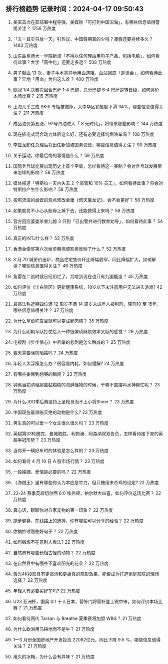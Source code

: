 
## 排行榜趋势 记录时间：2024-04-17 09:50:43
  
  1. 美军首次在菲部署中程导弹，美媒称「可打到中国沿海」，有哪些信息值得警惕关注？ 1756 万热度
    
  2. 「五一其实只放一天」引热议，中国假期真的少吗？凑假还要持续多久？ 1483 万热度
    
  3. 山东曲阜师大一学院新规「不得以任何理由用电子产品，包括电脑」，如何看待此事？大学「高中化」还要走多远？ 508 万热度
    
  4. 男子献血 13 次，妻子手术需异地用血遇阻，血站回应「是误会」，如何看待此事？异地「用血」为何这么难？ 400 万热度
    
  5. 欧冠 1/4 决赛次回合巴萨 1-4 巴黎，总分巴黎 6-4 巴萨逆转晋级，如何评价本场比赛？ 215 万热度
    
  6. 上海几乎三成 SK-II 专柜被撤掉，大中华区销售额下滑 34%，哪些信息值得关注？ 211 万热度
    
  7. 成品油价第五涨，92号汽油进入「 8 元时代」，将带来哪些影响？ 144 万热度
    
  8. 现在插电式混合动力体验这么好，还有必要选择纯燃油车吗？ 108 万热度
    
  9. 李显龙卸任总理后将出任新加坡国务资政，哪些信息值得关注？ 90 万热度
    
  10. 关于运动，你最后悔的事情是什么？ 59 万热度
    
  11. 国际乒乓球比赛出现历史上首个平局，怎样看待这一赛制？会对乒乓球发展带来怎样的影响？ 58 万热度
    
  12. 媒体报道「特斯拉一天内失去 2 个高管和 10% 员工」，如何看待此事？将会对特斯拉产生什么影响？ 58 万热度
    
  13. 按照流浪的蛤蟆的观点修改金庸《倚天屠龙记》，会不会更好？ 58 万热度
    
  14. 如果舰员不小心从航母上掉下去，还能救得上来吗？ 56 万热度
    
  15. 官方回应婆婆杀害儿媳 3 只狗「已出警并进行教育劝导」，如何看待此事？ 54 万热度
    
  16. 真正的INTJ什么样？ 53 万热度
    
  17. 香港金像奖第六次给梁朝伟颁影帝反映了什么？ 52 万热度
    
  18. 3 月 70 城房价出炉，商品住宅售价环比降幅收窄，同比降幅扩大，如何解读？哪些信息值得关注？ 46 万热度
    
  19. 鱼雷在二战时就已经用烂了，为啥到现在也只有九国能造？ 45 万热度
    
  20. 如何评价《尘白禁区》更新健康系统，18岁以下未注册用户无法进入游戏? 42 万热度
    
  21. 最高法称近期四位满 12 周岁不满 14 周岁未成年人被判刑，获刑10 至 15年，哪些信息值得关注？ 37 万热度
    
  22. 为什么草鱼吃蚕豆就可以变成脆肉鲩？ 35 万热度
    
  23. 为什么明朝军队打仗给人一种很繁琐麻烦效率又低的感觉？ 29 万热度
    
  24. 电视剧《步步惊心》中若曦的悲剧是怎么酿成的？ 25 万热度
    
  25. 春天需要涂防晒霜吗？ 24 万热度
    
  26. 年轻人太浮躁怎么办？很容易内耗，如何缓解? 24 万热度
    
  27. 有哪些委屈到想哭的瞬间？ 23 万热度
    
  28. 钟离当初清理那些黏糊糊的海鲜怪物的时候，干嘛不直接叫水神帮忙呢？ 23 万热度
    
  29. 为什么JDG季后赛坚持上圣枪哥而不上小将Sheer？ 23 万热度
    
  30. 中国现在最濒临灭绝的动物是什么? 23 万热度
    
  31. 男生真的可以爱一个女生很久很久吗？ 23 万热度
    
  32. 英超第33轮踢完，曼城取胜，利物浦、阿森纳双双告负，怎样看待接下来的英超争冠形势？ 23 万热度
    
  33. 当你开一辆好车时的体验是怎么样的？ 23 万热度
    
  34. 如何看待 4 月 16 日 A 股市场行情？ 23 万热度
    
  35. 一段婚姻，爱情是必要的吗？ 22 万热度
    
  36. 《海贼王》里有哪些你认为本应是牛刀，但只被用来杀鸡的设定? 22 万热度
    
  37. 23-24 赛季英超切尔西 6:0 埃弗顿，帕尔默大四喜，如何评价这场比赛？ 22 万热度
    
  38. 真心话，聊聊你对自家宠物的第一印象？ 22 万热度
    
  39. 跑步健身，在线路上的选择，你有哪些可以分享的经验？ 22 万热度
    
  40. 你摘抄过哪些好句子？ 22 万热度
    
  41. 如何锻炼不在意别人看法? 22 万热度
    
  42. 自然界有哪些长相古怪的动物？ 22 万热度
    
  43. 在自然界中有哪些不喜欢阳光的花朵？ 22 万热度
    
  44. 激光4K投影具有更高清和更逼真的观影效果，能否成为打造家庭影院的理想选择？ 22 万热度
    
  45. 年轻人有必要买好车吗? 22 万热度
    
  46. U23 亚洲杯，国奥 0:1 十人日本，替补门将替补登上踢中锋，如何评价本场比赛？ 21 万热度
    
  47. 如何看待网传 Tarzan 与 Breathe 夏季赛将加盟 WBG？ 21 万热度
    
  48. 为什么欧洲用马耕地而不是牛？ 21 万热度
    
  49. 1—3 月份全国房地产开发投资 22082亿元，同比下降 9.5 %，哪些信息值得关注？ 21 万热度
    
  50. 用久的冰箱，为什么会有异味？ 21 万热度
    